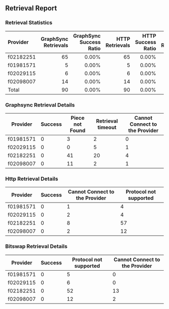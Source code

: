 ## Retrieval Report
### Retrieval Statistics
| Provider  | GraphSync Retrievals | GraphSync Success Ratio | HTTP Retrievals | HTTP Success Ratio | Bitswap Retrievals | Bitswap Success Ratio |
| :-------- | -------------------: | ----------------------: | --------------: | -----------------: | -----------------: | --------------------: |
| f02182251 |                   65 |                   0.00% |              65 |              0.00% |                 65 |                 0.00% |
| f01981571 |                    5 |                   0.00% |               5 |              0.00% |                  5 |                 0.00% |
| f02029115 |                    6 |                   0.00% |               6 |              0.00% |                  6 |                 0.00% |
| f02098007 |                   14 |                   0.00% |              14 |              0.00% |                 14 |                 0.00% |
| Total     |                   90 |                   0.00% |              90 |              0.00% |                 90 |                 0.00% |

### Graphsync Retrieval Details
| Provider  | Success | Piece not Found | Retrieval timeout | Cannot Connect to the Provider |
| --------- | ------- | --------------- | ----------------- | ------------------------------ |
| f01981571 | 0       | 3               | 2                 | 0                              |
| f02029115 | 0       | 0               | 5                 | 1                              |
| f02182251 | 0       | 41              | 20                | 4                              |
| f02098007 | 0       | 11              | 2                 | 1                              |

### Http Retrieval Details
| Provider  | Success | Cannot Connect to the Provider | Protocol not supported |
| --------- | ------- | ------------------------------ | ---------------------- |
| f01981571 | 0       | 1                              | 4                      |
| f02029115 | 0       | 2                              | 4                      |
| f02182251 | 0       | 8                              | 57                     |
| f02098007 | 0       | 2                              | 12                     |

### Bitswap Retrieval Details
| Provider  | Success | Protocol not supported | Cannot Connect to the Provider |
| --------- | ------- | ---------------------- | ------------------------------ |
| f01981571 | 0       | 5                      | 0                              |
| f02029115 | 0       | 6                      | 0                              |
| f02182251 | 0       | 52                     | 13                             |
| f02098007 | 0       | 12                     | 2                              |
